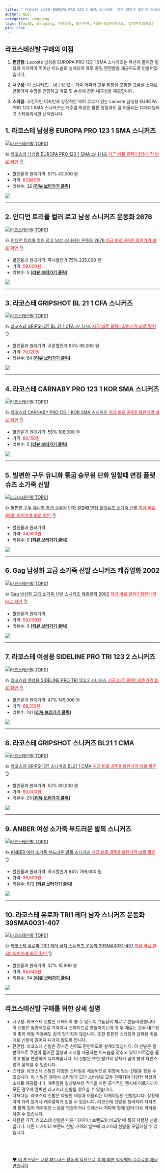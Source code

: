 ```yaml
---
title: " 라코스테 남성용 EUROPA PRO 123 1 SMA 스니커즈  가격 최저가 할인가 라코스테신발 최저가 추천 제품 비교"
author: NEO.
categories: shopping
tags: [Top10, shopping, 유행상품, 필수구매, 지금바로클릭하세요, 놓치면후회해요]
pin: true
---
```

## 라코스테신발 구매의 이점
1. **편안함:** Lacoste 남성용 EUROPA PRO 123 1 SMA 스니커즈는 쿠션이 들어간 깔창과 지지력이 뛰어난 미드솔로 설계되어 하루 종일 편안함을 제공하도록 만들어졌습니다.


2. **내구성:** 이 스니커즈는 내구성 있는 가죽 어퍼와 고무 밑창을 포함한 고품질 소재로 만들어져 수명을 연장하고 마모 및 손상에 강한 내구성을 제공합니다.


3. **스타일:** 고전적인 디자인과 상징적인 악어 로고가 있는 Lacoste 남성용 EUROPA PRO 123 1 SMA 스니커즈는 캐주얼 의상은 물론 정장과도 잘 어울리는 다재다능하고 스타일리시한 선택입니다.

   

## 1.  라코스테 남성용 EUROPA PRO 123 1 SMA 스니커즈 

[![라코스테신발 TOP01](https://thumbnail8.coupangcdn.com/thumbnails/remote/490x490ex/image/retail/images/2023/10/10/10/9/057665e2-b5c5-4391-8e5e-c6687a6b046c.jpg)](https://link.coupang.com/re/AFFSDP?lptag=AF3617701&subid=GithubCoopas&pageKey=7655882581&traceid=V0-153&itemId=20382689524&vendorItemId=87401256816)


👍 [ 라코스테 남성용 EUROPA PRO 123 1 SMA 스니커즈  <font color=red> 지금 바로 클릭!! 회원가격 바로 확인 </font> ](https://link.coupang.com/re/AFFSDP?lptag=AF3617701&subid=GithubCoopas&pageKey=7655882581&traceid=V0-153&itemId=20382689524&vendorItemId=87401256816) 👌 


- 할인율과 원래가격: 57%  43,000   원
- 가격: <span style='color:red'>87,880원</span>
- 리뷰수: 32  [**[리뷰 보러가기 클릭]**](https://link.coupang.com/re/AFFSDP?lptag=AF3617701&subid=GithubCoopas&pageKey=7655882581&traceid=V0-153&itemId=20382689524&vendorItemId=87401256816)

[![](/discount_price.png)](https://link.coupang.com/re/AFFSDP?lptag=AF3617701&subid=GithubCoopas&pageKey=7655882581&traceid=V0-153&itemId=20382689524&vendorItemId=87401256816)

---


   

## 2.  인디언 트리플 컬러 로고 남성 스니커즈 운동화 2676 

[![라코스테신발 TOP01](https://thumbnail8.coupangcdn.com/thumbnails/remote/490x490ex/image/vendor_inventory/06f6/694d5958b9b7e8b8c9dca097eca16b7341b0bb2927e72b1ea5a853b73f3b.jpg)](https://link.coupang.com/re/AFFSDP?lptag=AF3617701&subid=GithubCoopas&pageKey=7124622575&traceid=V0-153&itemId=17846841734&vendorItemId=85338871096)


👍 [ 인디언 트리플 컬러 로고 남성 스니커즈 운동화 2676  <font color=red> 지금 바로 클릭!! 회원가격 바로 확인 </font> ](https://link.coupang.com/re/AFFSDP?lptag=AF3617701&subid=GithubCoopas&pageKey=7124622575&traceid=V0-153&itemId=17846841734&vendorItemId=85338871096) 👌 


- 할인율과 원래가격: 즉시할인가 75%  235,000   원
- 가격: <span style='color:red'>59,000원</span>
- 리뷰수: 5  [**[리뷰 보러가기 클릭]**](https://link.coupang.com/re/AFFSDP?lptag=AF3617701&subid=GithubCoopas&pageKey=7124622575&traceid=V0-153&itemId=17846841734&vendorItemId=85338871096)

[![](/discount_price.png)](https://link.coupang.com/re/AFFSDP?lptag=AF3617701&subid=GithubCoopas&pageKey=7124622575&traceid=V0-153&itemId=17846841734&vendorItemId=85338871096)

---


   

## 3.  라코스테 GRIPSHOT BL 21 1 CFA 스니커즈 

[![라코스테신발 TOP01](https://thumbnail7.coupangcdn.com/thumbnails/remote/490x490ex/image/retail/images/2023/11/03/12/3/134d9859-649d-4593-87e4-3df1ea5fd5c0.jpg)](https://link.coupang.com/re/AFFSDP?lptag=AF3617701&subid=GithubCoopas&pageKey=7141868902&traceid=V0-153&itemId=20583096300&vendorItemId=87658182742)


👍 [ 라코스테 GRIPSHOT BL 21 1 CFA 스니커즈  <font color=red> 지금 바로 클릭!! 회원가격 바로 확인 </font> ](https://link.coupang.com/re/AFFSDP?lptag=AF3617701&subid=GithubCoopas&pageKey=7141868902&traceid=V0-153&itemId=20583096300&vendorItemId=87658182742) 👌 


- 할인율과 원래가격: 쿠폰할인가 95%  98,000   원
- 가격: <span style='color:red'>79,120원</span>
- 리뷰수: 64  [**[리뷰 보러가기 클릭]**](https://link.coupang.com/re/AFFSDP?lptag=AF3617701&subid=GithubCoopas&pageKey=7141868902&traceid=V0-153&itemId=20583096300&vendorItemId=87658182742)

[![](/discount_price.png)](https://link.coupang.com/re/AFFSDP?lptag=AF3617701&subid=GithubCoopas&pageKey=7141868902&traceid=V0-153&itemId=20583096300&vendorItemId=87658182742)

---


   

## 4.  라코스테 CARNABY PRO 123 1 KOR SMA 스니커즈 

[![라코스테신발 TOP01](https://thumbnail6.coupangcdn.com/thumbnails/remote/490x490ex/image/retail/images/2023/06/12/10/5/747a0e92-8a28-4328-9ce3-c468489e1f19.png)](https://link.coupang.com/re/AFFSDP?lptag=AF3617701&subid=GithubCoopas&pageKey=7395642251&traceid=V0-153&itemId=19130418644&vendorItemId=86250064468)


👍 [ 라코스테 CARNABY PRO 123 1 KOR SMA 스니커즈  <font color=red> 지금 바로 클릭!! 회원가격 바로 확인 </font> ](https://link.coupang.com/re/AFFSDP?lptag=AF3617701&subid=GithubCoopas&pageKey=7395642251&traceid=V0-153&itemId=19130418644&vendorItemId=86250064468) 👌 


- 할인율과 원래가격: 56%  108,000   원
- 가격: <span style='color:red'>86,150원</span>
- 리뷰수: 5  [**[리뷰 보러가기 클릭]**](https://link.coupang.com/re/AFFSDP?lptag=AF3617701&subid=GithubCoopas&pageKey=7395642251&traceid=V0-153&itemId=19130418644&vendorItemId=86250064468)

[![](/discount_price.png)](https://link.coupang.com/re/AFFSDP?lptag=AF3617701&subid=GithubCoopas&pageKey=7395642251&traceid=V0-153&itemId=19130418644&vendorItemId=86250064468)

---


   

## 5.  발편한 구두 유니화 통굽 승무원 단화 일할때 면접 플랫슈즈 소가죽 신발 

[![라코스테신발 TOP01](https://thumbnail7.coupangcdn.com/thumbnails/remote/490x490ex/image/vendor_inventory/0272/752c5751575cb401ebfdde4a941dde6197228d190d8f113a49b614228451.jpg)](https://link.coupang.com/re/AFFSDP?lptag=AF3617701&subid=GithubCoopas&pageKey=1858791475&traceid=V0-153&itemId=3159670072&vendorItemId=86839762643)


👍 [ 발편한 구두 유니화 통굽 승무원 단화 일할때 면접 플랫슈즈 소가죽 신발  <font color=red> 지금 바로 클릭!! 회원가격 바로 확인 </font> ](https://link.coupang.com/re/AFFSDP?lptag=AF3617701&subid=GithubCoopas&pageKey=1858791475&traceid=V0-153&itemId=3159670072&vendorItemId=86839762643) 👌 


- 할인율과 원래가격: 
- 가격: <span style='color:red'>34,900원</span>
- 리뷰수: 0  [**[리뷰 보러가기 클릭]**](https://link.coupang.com/re/AFFSDP?lptag=AF3617701&subid=GithubCoopas&pageKey=1858791475&traceid=V0-153&itemId=3159670072&vendorItemId=86839762643)

[![](/discount_price.png)](https://link.coupang.com/re/AFFSDP?lptag=AF3617701&subid=GithubCoopas&pageKey=1858791475&traceid=V0-153&itemId=3159670072&vendorItemId=86839762643)

---


   

## 6.  Gag 남성화 고급 소가죽 신발 스니커즈 캐쥬얼화 2002 

[![라코스테신발 TOP01](https://thumbnail10.coupangcdn.com/thumbnails/remote/490x490ex/image/vendor_inventory/f7c9/902059e47640e85bce523d657b170ee160fe237c195e22cd859ad3e39cdd.jpg)](https://link.coupang.com/re/AFFSDP?lptag=AF3617701&subid=GithubCoopas&pageKey=6280493033&traceid=V0-153&itemId=12893368214&vendorItemId=82141938228)


👍 [ Gag 남성화 고급 소가죽 신발 스니커즈 캐쥬얼화 2002  <font color=red> 지금 바로 클릭!! 회원가격 바로 확인 </font> ](https://link.coupang.com/re/AFFSDP?lptag=AF3617701&subid=GithubCoopas&pageKey=6280493033&traceid=V0-153&itemId=12893368214&vendorItemId=82141938228) 👌 


- 할인율과 원래가격: 
- 가격: <span style='color:red'>59,000원</span>
- 리뷰수: 9  [**[리뷰 보러가기 클릭]**](https://link.coupang.com/re/AFFSDP?lptag=AF3617701&subid=GithubCoopas&pageKey=6280493033&traceid=V0-153&itemId=12893368214&vendorItemId=82141938228)

[![](/discount_price.png)](https://link.coupang.com/re/AFFSDP?lptag=AF3617701&subid=GithubCoopas&pageKey=6280493033&traceid=V0-153&itemId=12893368214&vendorItemId=82141938228)

---


   

## 7.  라코스테 여성용 SIDELINE PRO TRI 123 2 스니커즈 

[![라코스테신발 TOP01](https://thumbnail8.coupangcdn.com/thumbnails/remote/490x490ex/image/rs_quotation_api/jovh4rcb/7eea940dcce4471ebe0be16266e8a4b8.jpg)](https://link.coupang.com/re/AFFSDP?lptag=AF3617701&subid=GithubCoopas&pageKey=7251774206&traceid=V0-153&itemId=18448382228&vendorItemId=85589233607)


👍 [ 라코스테 여성용 SIDELINE PRO TRI 123 2 스니커즈  <font color=red> 지금 바로 클릭!! 회원가격 바로 확인 </font> ](https://link.coupang.com/re/AFFSDP?lptag=AF3617701&subid=GithubCoopas&pageKey=7251774206&traceid=V0-153&itemId=18448382228&vendorItemId=85589233607) 👌 


- 할인율과 원래가격: 47%  145,000   원
- 가격: <span style='color:red'>68,310원</span>
- 리뷰수: 141  [**[리뷰 보러가기 클릭]**](https://link.coupang.com/re/AFFSDP?lptag=AF3617701&subid=GithubCoopas&pageKey=7251774206&traceid=V0-153&itemId=18448382228&vendorItemId=85589233607)

[![](/discount_price.png)](https://link.coupang.com/re/AFFSDP?lptag=AF3617701&subid=GithubCoopas&pageKey=7251774206&traceid=V0-153&itemId=18448382228&vendorItemId=85589233607)

---


   

## 8.  라코스테 GRIPSHOT 스니커즈 BL21 1 CMA 

[![라코스테신발 TOP01](https://thumbnail6.coupangcdn.com/thumbnails/remote/490x490ex/image/retail/images/2022/12/12/11/4/8d35e3f8-f70b-423a-8700-3b51de6767fd.jpg)](https://link.coupang.com/re/AFFSDP?lptag=AF3617701&subid=GithubCoopas&pageKey=6988008929&traceid=V0-153&itemId=17093632374&vendorItemId=84267501023)


👍 [ 라코스테 GRIPSHOT 스니커즈 BL21 1 CMA  <font color=red> 지금 바로 클릭!! 회원가격 바로 확인 </font> ](https://link.coupang.com/re/AFFSDP?lptag=AF3617701&subid=GithubCoopas&pageKey=6988008929&traceid=V0-153&itemId=17093632374&vendorItemId=84267501023) 👌 


- 할인율과 원래가격: 52%  80,000   원
- 가격: <span style='color:red'>90,000원</span>
- 리뷰수: 25  [**[리뷰 보러가기 클릭]**](https://link.coupang.com/re/AFFSDP?lptag=AF3617701&subid=GithubCoopas&pageKey=6988008929&traceid=V0-153&itemId=17093632374&vendorItemId=84267501023)

[![](/discount_price.png)](https://link.coupang.com/re/AFFSDP?lptag=AF3617701&subid=GithubCoopas&pageKey=6988008929&traceid=V0-153&itemId=17093632374&vendorItemId=84267501023)

---


   

## 9.  ANBER 여성 소가죽 부드러운 발목 스니커즈 

[![라코스테신발 TOP01](https://thumbnail6.coupangcdn.com/thumbnails/remote/490x490ex/image/vendor_inventory/5324/f43138c36cc51c36df037af4babb019680eb09d610fd5d95f4fcbe943293.jpg)](https://link.coupang.com/re/AFFSDP?lptag=AF3617701&subid=GithubCoopas&pageKey=7687031921&traceid=V0-153&itemId=20546089459&vendorItemId=87622503276)


👍 [ ANBER 여성 소가죽 부드러운 발목 스니커즈  <font color=red> 지금 바로 클릭!! 회원가격 바로 확인 </font> ](https://link.coupang.com/re/AFFSDP?lptag=AF3617701&subid=GithubCoopas&pageKey=7687031921&traceid=V0-153&itemId=20546089459&vendorItemId=87622503276) 👌 


- 할인율과 원래가격: 즉시할인가 84%  799,000   원
- 가격: <span style='color:red'>39,800원</span>
- 리뷰수: 572  [**[리뷰 보러가기 클릭]**](https://link.coupang.com/re/AFFSDP?lptag=AF3617701&subid=GithubCoopas&pageKey=7687031921&traceid=V0-153&itemId=20546089459&vendorItemId=87622503276)

[![](/discount_price.png)](https://link.coupang.com/re/AFFSDP?lptag=AF3617701&subid=GithubCoopas&pageKey=7687031921&traceid=V0-153&itemId=20546089459&vendorItemId=87622503276)

---


   

## 10.  라코스테 유로파 TRI1 레더 남자 스니커즈 운동화 39SMA0031-407 

[![라코스테신발 TOP01](https://thumbnail9.coupangcdn.com/thumbnails/remote/490x490ex/image/vendor_inventory/4a10/f194b478d98c987dc177da9e8251ea71031641a98eb06811003199d68685.jpg)](https://link.coupang.com/re/AFFSDP?lptag=AF3617701&subid=GithubCoopas&pageKey=1396869642&traceid=V0-153&itemId=2432305776&vendorItemId=84520645581)


👍 [ 라코스테 유로파 TRI1 레더 남자 스니커즈 운동화 39SMA0031-407  <font color=red> 지금 바로 클릭!! 회원가격 바로 확인 </font> ](https://link.coupang.com/re/AFFSDP?lptag=AF3617701&subid=GithubCoopas&pageKey=1396869642&traceid=V0-153&itemId=2432305776&vendorItemId=84520645581) 👌 


- 할인율과 원래가격: 37%  15,900   원
- 가격: <span style='color:red'>88,640원</span>
- 리뷰수: 34  [**[리뷰 보러가기 클릭]**](https://link.coupang.com/re/AFFSDP?lptag=AF3617701&subid=GithubCoopas&pageKey=1396869642&traceid=V0-153&itemId=2432305776&vendorItemId=84520645581)

[![](/discount_price.png)](https://link.coupang.com/re/AFFSDP?lptag=AF3617701&subid=GithubCoopas&pageKey=1396869642&traceid=V0-153&itemId=2432305776&vendorItemId=84520645581)

---
## 라코스테신발 구매를 위한 상세 설명
* 내구성: 라코스테 신발은 오래도록 쓸 수 있도록 고품질의 재료로 만들어졌습니다. 이 신발은 일반적으로 가죽이나 스웨이드로 만들어지는데 이 두 재료는 모두 내구성이 좋아 매일 착용해도 쉽게 망가지지 않습니다. 또한 튼튼한 스티칭과 강화된 이음매로 신발이 떨어져 나가지 않도록 합니다.
* 편안함: 라코스테 신발은 장시간 신어도 편안하도록 설계되었습니다. 이 신발은 일반적으로 쿠션이 들어간 깔창과 지지를 제공하는 미드솔을 갖추고 있어 피로감을 줄이고 발을 편안하게 유지해줍니다. 이 신발은 또한 발가락 상자가 넓어 발이 자연스럽게 움직일 수 있습니다.
* 스타일: 라코스테 신발은 다양한 스타일로 제공되므로 취향에 맞는 신발을 찾을 수 있습니다. 이 신발은 클래식 스타일과 모던 스타일로 모두 판매되며 다양한 색상과 소재로 제공됩니다. 캐주얼한 일상복부터 격식을 차린 공식적인 행사에 이르기까지 모든 경우에 완벽한 라코스테 신발을 찾으실 수 있습니다.
* 다재다능: 라코스테 신발은 다양한 의상과 어울리는 다재다능한 신발입니다. 상황에 따라 차려 입거나 캐주얼하게 입을 수 있습니다. 라코스테 신발을 청바지와 티셔츠와 함께 입어 캐주얼한 느낌을 연출하거나 드레스나 치마와 함께 입어 더욱 격식을 차릴 수 있습니다.
* 저렴한 가격: 라코스테 신발은 다른 디자이너 브랜드와 비교할 때 특히 저렴한 신발입니다. 다른 디자이너 브랜드 신발 가격의 일부에 라코스테 신발을 구입하실 수 있습니다.<br><br><br><br><br> [ ❤  이 포스팅은 쿠팡 파트너스 활동의 일환으로, 이에 따른 일정액의 수수료를 제공받습니다](https://link.coupang.com/a/bcEFyh)